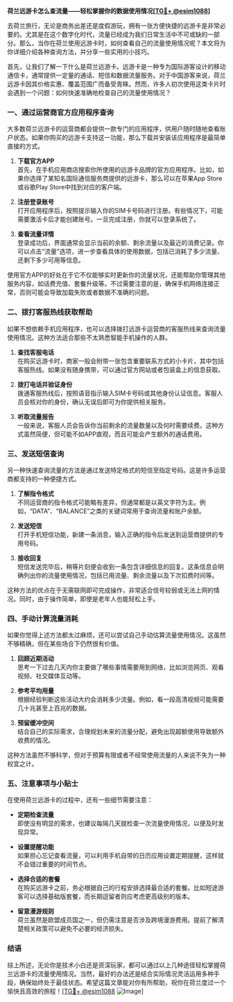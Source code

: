 **荷兰远游卡怎么查流量——轻松掌握你的数据使用情况[[TG💪+ @esim1088](https://t.me/s/esim1088)]**

去荷兰旅行，无论是商务出差还是度假游玩，拥有一张方便快捷的远游卡是非常必要的。尤其是在这个数字化时代，流量已经成为我们日常生活中不可或缺的一部分。那么，当你在荷兰使用远游卡时，如何查看自己的流量使用情况呢？本文将为你详细介绍各种查询方法，并分享一些实用的小技巧。

首先，让我们了解一下什么是荷兰远游卡。远游卡是一种专为国际游客设计的移动通信卡，通常提供一定量的通话、短信和数据流量服务。对于中国游客来说，荷兰远游卡因其价格实惠、覆盖范围广而备受青睐。然而，许多人初次使用这类卡片时会遇到一个问题：如何快速准确地检查自己的流量使用情况？

### **一、通过运营商官方应用程序查询**

大多数荷兰远游卡的运营商都会提供一款专门的应用程序，供用户随时随地查看账户状态。如果你购买的远游卡支持这一功能，那么下载并安装该应用程序是最简单直接的方式。

1. **下载官方APP**  
   首先，在手机应用商店搜索你所使用的远游卡品牌的官方应用程序。比如，如果你选择了某知名国际通信服务商提供的远游卡，那么可以在苹果App Store或谷歌Play Store中找到对应的客户端。

2. **注册登录账号**  
   打开应用程序后，按照提示输入你的SIM卡号码进行注册。有些情况下，可能需要激活卡后才能创建账号。一旦完成注册，你就可以登录系统了。

3. **查看流量详情**  
   登录成功后，界面通常会显示当前的余额、剩余流量以及最近的消费记录。你可以点击“流量”选项，进一步查看具体的使用数据，包括已消耗了多少流量、还剩下多少可用等信息。

使用官方APP的好处在于它不仅能够实时更新你的流量状况，还能帮助你管理其他服务内容，如话费充值、套餐升级等。不过需要注意的是，确保手机网络连接正常，否则可能会导致加载失败或者数据不准确的问题。

### **二、拨打客服热线获取帮助**

如果不想依赖手机应用程序，也可以选择拨打远游卡运营商的客服热线来查询流量使用情况。这种方法适合那些不太熟悉智能手机操作的人群。

1. **查找客服电话**  
   在购买远游卡时，商家一般会附带一张包含重要联系方式的小卡片，其中包括客服热线。如果没有随身携带，可以通过官方网站或者包装盒上的信息获取。

2. **拨打电话并验证身份**  
   拨通客服热线后，按照语音指示输入SIM卡号码或其他身份认证信息。客服人员会核对你的身份，确认无误后即可为你提供相关服务。

3. **听取流量报告**  
   一般来说，客服人员会告诉你当前剩余的流量数量以及何时需要续费。这种方式虽然简便，但可能不如APP直观，而且可能会产生额外的通话费用。

### **三、发送短信查询**

另一种快速查询流量的方法是通过发送特定格式的短信至指定号码。这是许多运营商都支持的一种便捷方式。

1. **了解指令格式**  
   不同运营商的指令格式可能略有差异，但通常都是以英文字符为主。例如，“DATA”、“BALANCE”之类的关键词常用于查询流量和账户余额。

2. **发送短信**  
   打开手机短信功能，新建一条消息，输入正确的指令后发送到运营商提供的专用号码。

3. **接收回复**  
   短信发送完毕后，稍等片刻便会收到一条包含详细信息的回复。这条信息会明确列出你的流量使用情况，包括已用流量、剩余流量以及下次扣费时间等。

这种方法的优点在于无需联网即可完成操作，非常适合信号较弱或无法上网的情况。同时，由于操作简单，即使是老年人也能轻松上手。

### **四、手动计算流量消耗**

如果你觉得上述方法都太过麻烦，还可以尝试自己手动估算流量使用情况。这虽然不够精确，但在某些场合下仍然很有价值。

1. **回顾近期活动**  
   思考一下过去几天内你主要做了哪些事情需要用到网络，比如浏览网页、观看视频、社交媒体互动等。

2. **参考平均用量**  
   根据经验判断这些活动大约会消耗多少流量。例如，看一段高清视频可能需要几十兆甚至上百兆的数据。

3. **预留缓冲空间**  
   结合自己的实际需求，合理规划未来的流量分配，避免出现超额使用导致额外收费的情况。

这种方法虽然不够科学，但对于预算有限或者不经常使用流量的人来说不失为一种权宜之计。

### **五、注意事项与小贴士**

在使用荷兰远游卡的过程中，还有一些细节需要注意：

- **定期检查流量**  
  即使没有明显的需求，也建议每隔几天就检查一次流量使用情况，以便及时发现异常。

- **设置提醒功能**  
  如果担心忘记查看流量，可以利用手机自带的日历应用设置定期提醒，这样就不会错过重要的时间节点。

- **选择合适的套餐**  
  在购买远游卡之前，务必根据自己的行程安排选择最合适的套餐。比如短途游客可以选择基础版套餐，而长期逗留者则应考虑更高级别的版本。

- **留意漫游规则**  
  荷兰虽然是欧盟成员国之一，但仍需注意是否涉及跨境漫游费用。提前了解清楚相关政策可以避免不必要的经济损失。

### **结语**

综上所述，无论你是技术小白还是资深玩家，都可以通过以上几种途径轻松掌握荷兰远游卡的流量使用情况。当然，最好的办法还是结合实际情况灵活运用多种手段，确保始终处于最佳状态。希望这篇文章能对你有所帮助，祝你在荷兰度过一个愉快且高效的旅程！[[TG💪+ @esim1088](https://t.me/s/esim1088) ![Image](https://i.postimg.cc/4NQfJmqS/Snipaste-2025-05-13-00-14-12.png)]